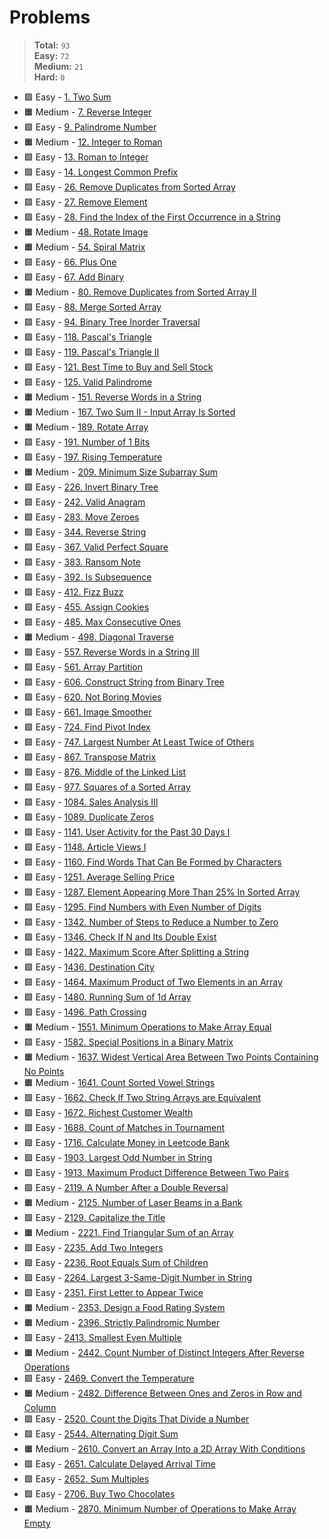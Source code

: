 # Problems

> **Total:** `93` \
> **Easy:** `72` \
> **Medium:** `21` \
> **Hard:** `0` 


* 🟩 Easy - [1. Two Sum](<1. Two Sum.md>)
* 🟧 Medium - [7. Reverse Integer](<7. Reverse Integer.md>)
* 🟩 Easy - [9. Palindrome Number](<9. Palindrome Number.md>)
* 🟧 Medium - [12. Integer to Roman](<12. Integer to Roman.md>)
* 🟩 Easy - [13. Roman to Integer](<13. Roman to Integer.md>)
* 🟩 Easy - [14. Longest Common Prefix](<14. Longest Common Prefix.md>)
* 🟩 Easy - [26. Remove Duplicates from Sorted Array](<26. Remove Duplicates from Sorted Array.md>)
* 🟩 Easy - [27. Remove Element](<27. Remove Element.md>)
* 🟩 Easy - [28. Find the Index of the First Occurrence in a String](<28. Find the Index of the First Occurrence in a String.md>)
* 🟧 Medium - [48. Rotate Image](<48. Rotate Image.md>)
* 🟧 Medium - [54. Spiral Matrix](<54. Spiral Matrix.md>)
* 🟩 Easy - [66. Plus One](<66. Plus One.md>)
* 🟩 Easy - [67. Add Binary](<67. Add Binary.md>)
* 🟧 Medium - [80. Remove Duplicates from Sorted Array II](<80. Remove Duplicates from Sorted Array II.md>)
* 🟩 Easy - [88. Merge Sorted Array](<88. Merge Sorted Array.md>)
* 🟩 Easy - [94. Binary Tree Inorder Traversal](<94. Binary Tree Inorder Traversal.md>)
* 🟩 Easy - [118. Pascal's Triangle](<118. Pascal's Triangle.md>)
* 🟩 Easy - [119. Pascal's Triangle II](<119. Pascal's Triangle II.md>)
* 🟩 Easy - [121. Best Time to Buy and Sell Stock](<121. Best Time to Buy and Sell Stock.md>)
* 🟩 Easy - [125. Valid Palindrome](<125. Valid Palindrome.md>)
* 🟧 Medium - [151. Reverse Words in a String](<151. Reverse Words in a String.md>)
* 🟧 Medium - [167. Two Sum II - Input Array Is Sorted](<167. Two Sum II - Input Array Is Sorted.md>)
* 🟧 Medium - [189. Rotate Array](<189. Rotate Array.md>)
* 🟩 Easy - [191. Number of 1 Bits](<191. Number of 1 Bits.md>)
* 🟩 Easy - [197. Rising Temperature](<197. Rising Temperature.md>)
* 🟧 Medium - [209. Minimum Size Subarray Sum](<209. Minimum Size Subarray Sum.md>)
* 🟩 Easy - [226. Invert Binary Tree](<226. Invert Binary Tree.md>)
* 🟩 Easy - [242. Valid Anagram](<242. Valid Anagram.md>)
* 🟩 Easy - [283. Move Zeroes](<283. Move Zeroes.md>)
* 🟩 Easy - [344. Reverse String](<344. Reverse String.md>)
* 🟩 Easy - [367. Valid Perfect Square](<367. Valid Perfect Square.md>)
* 🟩 Easy - [383. Ransom Note](<383. Ransom Note.md>)
* 🟩 Easy - [392. Is Subsequence](<392. Is Subsequence.md>)
* 🟩 Easy - [412. Fizz Buzz](<412. Fizz Buzz.md>)
* 🟩 Easy - [455. Assign Cookies](<455. Assign Cookies.md>)
* 🟩 Easy - [485. Max Consecutive Ones](<485. Max Consecutive Ones.md>)
* 🟧 Medium - [498. Diagonal Traverse](<498. Diagonal Traverse.md>)
* 🟩 Easy - [557. Reverse Words in a String III](<557. Reverse Words in a String III.md>)
* 🟩 Easy - [561. Array Partition](<561. Array Partition.md>)
* 🟩 Easy - [606. Construct String from Binary Tree](<606. Construct String from Binary Tree.md>)
* 🟩 Easy - [620. Not Boring Movies](<620. Not Boring Movies.md>)
* 🟩 Easy - [661. Image Smoother](<661. Image Smoother.md>)
* 🟩 Easy - [724. Find Pivot Index](<724. Find Pivot Index.md>)
* 🟩 Easy - [747. Largest Number At Least Twice of Others](<747. Largest Number At Least Twice of Others.md>)
* 🟩 Easy - [867. Transpose Matrix](<867. Transpose Matrix.md>)
* 🟩 Easy - [876. Middle of the Linked List](<876. Middle of the Linked List.md>)
* 🟩 Easy - [977. Squares of a Sorted Array](<977. Squares of a Sorted Array.md>)
* 🟩 Easy - [1084. Sales Analysis III](<1084. Sales Analysis III.md>)
* 🟩 Easy - [1089. Duplicate Zeros](<1089. Duplicate Zeros.md>)
* 🟩 Easy - [1141. User Activity for the Past 30 Days I](<1141. User Activity for the Past 30 Days I.md>)
* 🟩 Easy - [1148. Article Views I](<1148. Article Views I.md>)
* 🟩 Easy - [1160. Find Words That Can Be Formed by Characters](<1160. Find Words That Can Be Formed by Characters.md>)
* 🟩 Easy - [1251. Average Selling Price](<1251. Average Selling Price.md>)
* 🟩 Easy - [1287. Element Appearing More Than 25% In Sorted Array](<1287. Element Appearing More Than 25 In Sorted Array.md>)
* 🟩 Easy - [1295. Find Numbers with Even Number of Digits](<1295. Find Numbers with Even Number of Digits.md>)
* 🟩 Easy - [1342. Number of Steps to Reduce a Number to Zero](<1342. Number of Steps to Reduce a Number to Zero.md>)
* 🟩 Easy - [1346. Check If N and Its Double Exist](<1346. Check If N and Its Double Exist.md>)
* 🟩 Easy - [1422. Maximum Score After Splitting a String](<1422. Maximum Score After Splitting a String.md>)
* 🟩 Easy - [1436. Destination City](<1436. Destination City.md>)
* 🟩 Easy - [1464. Maximum Product of Two Elements in an Array](<1464. Maximum Product of Two Elements in an Array.md>)
* 🟩 Easy - [1480. Running Sum of 1d Array](<1480. Running Sum of 1d Array.md>)
* 🟩 Easy - [1496. Path Crossing](<1496. Path Crossing.md>)
* 🟧 Medium - [1551. Minimum Operations to Make Array Equal](<1551. Minimum Operations to Make Array Equal.md>)
* 🟩 Easy - [1582. Special Positions in a Binary Matrix](<1582. Special Positions in a Binary Matrix.md>)
* 🟧 Medium - [1637. Widest Vertical Area Between Two Points Containing No Points](<1637. Widest Vertical Area Between Two Points Containing No Points.md>)
* 🟧 Medium - [1641. Count Sorted Vowel Strings](<1641. Count Sorted Vowel Strings.md>)
* 🟩 Easy - [1662. Check If Two String Arrays are Equivalent](<1662. Check If Two String Arrays are Equivalent.md>)
* 🟩 Easy - [1672. Richest Customer Wealth](<1672. Richest Customer Wealth.md>)
* 🟩 Easy - [1688. Count of Matches in Tournament](<1688. Count of Matches in Tournament.md>)
* 🟩 Easy - [1716. Calculate Money in Leetcode Bank](<1716. Calculate Money in Leetcode Bank.md>)
* 🟩 Easy - [1903. Largest Odd Number in String](<1903. Largest Odd Number in String.md>)
* 🟩 Easy - [1913. Maximum Product Difference Between Two Pairs](<1913. Maximum Product Difference Between Two Pairs.md>)
* 🟩 Easy - [2119. A Number After a Double Reversal](<2119. A Number After a Double Reversal.md>)
* 🟧 Medium - [2125. Number of Laser Beams in a Bank](<2125. Number of Laser Beams in a Bank.md>)
* 🟩 Easy - [2129. Capitalize the Title](<2129. Capitalize the Title.md>)
* 🟧 Medium - [2221. Find Triangular Sum of an Array](<2221. Find Triangular Sum of an Array.md>)
* 🟩 Easy - [2235. Add Two Integers](<2235. Add Two Integers.md>)
* 🟩 Easy - [2236. Root Equals Sum of Children](<2236. Root Equals Sum of Children.md>)
* 🟩 Easy - [2264. Largest 3-Same-Digit Number in String](<2264. Largest 3-Same-Digit Number in String.md>)
* 🟩 Easy - [2351. First Letter to Appear Twice](<2351. First Letter to Appear Twice.md>)
* 🟧 Medium - [2353. Design a Food Rating System](<2353. Design a Food Rating System.md>)
* 🟧 Medium - [2396. Strictly Palindromic Number](<2396. Strictly Palindromic Number.md>)
* 🟩 Easy - [2413. Smallest Even Multiple](<2413. Smallest Even Multiple.md>)
* 🟧 Medium - [2442. Count Number of Distinct Integers After Reverse Operations](<2442. Count Number of Distinct Integers After Reverse Operations.md>)
* 🟩 Easy - [2469. Convert the Temperature](<2469. Convert the Temperature.md>)
* 🟧 Medium - [2482. Difference Between Ones and Zeros in Row and Column](<2482. Difference Between Ones and Zeros in Row and Column.md>)
* 🟩 Easy - [2520. Count the Digits That Divide a Number](<2520. Count the Digits That Divide a Number.md>)
* 🟩 Easy - [2544. Alternating Digit Sum](<2544. Alternating Digit Sum.md>)
* 🟧 Medium - [2610. Convert an Array Into a 2D Array With Conditions](<2610. Convert an Array Into a 2D Array With Conditions.md>)
* 🟩 Easy - [2651. Calculate Delayed Arrival Time](<2651. Calculate Delayed Arrival Time.md>)
* 🟩 Easy - [2652. Sum Multiples](<2652. Sum Multiples.md>)
* 🟩 Easy - [2706. Buy Two Chocolates](<2706. Buy Two Chocolates.md>)
* 🟧 Medium - [2870. Minimum Number of Operations to Make Array Empty](<2870. Minimum Number of Operations to Make Array Empty.md>)